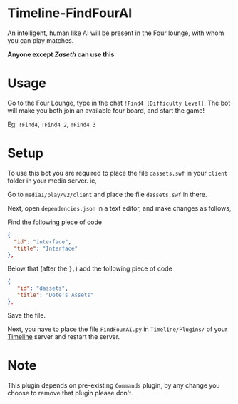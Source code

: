 # Timeline-FindFourAI
An intelligent, human like AI will be present in the Four lounge, with whom you can play matches.

**Anyone except _Zaseth_ can use this**

# Usage
Go to the Four Lounge, type in the chat `!Find4 [Difficulty Level]`. The bot will make you both join an available four board, and start the game!

Eg: `!Find4`, `!Find4 2`, `!Find4 3`

# Setup
To use this bot you are required to place the file `dassets.swf` in your `client` folder in your media server. ie,

Go to `media1/play/v2/client` and place the file `dassets.swf` in there.

Next, open `dependencies.json` in a text editor, and make changes as follows,

Find the following piece of code
```json
{
  "id": "interface",
  "title": "Interface"
},
```

Below that (after the `},`) add the following piece of code
```json
{
   "id": "dassets",
   "title": "Dote's Assets"
},
```

Save the file.

Next, you have to place the file `FindFourAI.py` in `Timeline/Plugins/` of your [Timeline](https://github.com/Times-0/Timeline) server and restart the server.

# Note
This plugin depends on pre-existing `Commands` plugin, by any change you choose to remove that plugin please don't.
